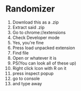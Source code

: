# Randomizer

1. Download this as a .zip
2. Extract said .zip
3. Go to chrome://extensions
4. Check Developer mode
5. Yes, you're fine
6. Press load unpacked extension
7. Find file
8. Open or whatever it is
9. PS(You can look all of these up)
10. Right click Icon with R on it
11. press inspect popup
12. go to console
13. and type away
